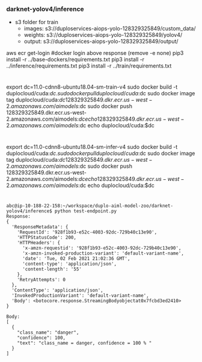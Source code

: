  
### darknet-yolov4/inference 

* s3 folder for train
    * images: s3://duploservices-aiops-yolo-128329325849/custom_data/
    * weights: s3://duploservices-aiops-yolo-128329325849/yolov4/
    * output: s3://duploservices-aiops-yolo-128329325849/output/
 
 

aws ecr get-login 
#docker login above response (remove -e none)
pip3 install -r ../base-dockers/requirements.txt 
pip3 install -r ../inference/requirements.txt 
pip3 install -r ../train/requirements.txt 

#
export dc=11.0-cdnn8-ubuntu18.04-sm-train-v4
sudo docker build -t  duplocloud/cuda:$dc .
sudo docker pull duplocloud/cuda:$dc
sudo docker image tag duplocloud/cuda:$dc 128329325849.dkr.ecr.us-west-2.amazonaws.com/aimodels:$dc
sudo docker push  128329325849.dkr.ecr.us-west-2.amazonaws.com/aimodels:$dc
echo 128329325849.dkr.ecr.us-west-2.amazonaws.com/aimodels:$dc
echo  duplocloud/cuda:$dc
#


#
export dc=11.0-cdnn8-ubuntu18.04-sm-infer-v4
sudo docker build -t  duplocloud/cuda:$dc .
sudo docker pull duplocloud/cuda:$dc
sudo docker image tag duplocloud/cuda:$dc 128329325849.dkr.ecr.us-west-2.amazonaws.com/aimodels:$dc
sudo docker push  128329325849.dkr.ecr.us-west-2.amazonaws.com/aimodels:$dc
echo 128329325849.dkr.ecr.us-west-2.amazonaws.com/aimodels:$dc
echo  duplocloud/cuda:$dc
#

```
abc@ip-10-188-22-158:~/workspace/duplo-aiml-model-zoo/darknet-yolov4/inference$ python test-endpoint.py  
Response:
{
  'ResponseMetadata': {
    'RequestId': '928f1b93-e52c-4003-92dc-729b40c13e90',
    'HTTPStatusCode': 200,
    'HTTPHeaders': {
      'x-amzn-requestid': '928f1b93-e52c-4003-92dc-729b40c13e90',
      'x-amzn-invoked-production-variant': 'default-variant-name',
      'date': 'Tue, 02 Feb 2021 21:02:36 GMT',
      'content-type': 'application/json',
      'content-length': '55'
    },
    'RetryAttempts': 0
  },
  'ContentType': 'application/json',
  'InvokedProductionVariant': 'default-variant-name',
  'Body': <botocore.response.StreamingBodyobjectat0x7fcbd3ed2410>
}

Body:
[
  {
    "class_name": "danger",
    "confidence": 100,
    "text": "class_name = danger, confidence = 100 % "
  }
]
```